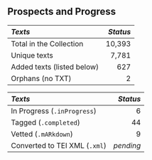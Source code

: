 ## Prospects and Progress

| *Texts* | *Status* |
|:--- | ------:|
| Total in the Collection | 10,393 |
| Unique texts | 7,781 |
| Added texts (listed below) | 627 |
| Orphans (no TXT) | 2 |

| *Texts* | *Status* |
|:--- | ------:|
| In Progress (`.inProgress`) | 6 |
| Tagged (`.completed`) | 44 |
| Vetted (`.mARkdown`) | 9 |
| Converted to TEI XML  (`.xml`) | _pending_ |
